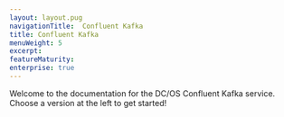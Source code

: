 ```yaml
---
layout: layout.pug
navigationTitle:  Confluent Kafka
title: Confluent Kafka
menuWeight: 5
excerpt:
featureMaturity:
enterprise: true
---
```


Welcome to the documentation for the DC/OS Confluent Kafka service. Choose a version at the left to get started!
